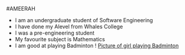 #AMEERAH
- I am an undergraduate student of Software Engineering
- I have done my Alevel from Whales College
- I was a pre-engineering student
- My favourite subject is Mathematics
- I am good at playing Badminton
! [Picture of girl playing Badminton](https://www.google.com/url?sa=i&url=https%3A%2F%2Fpngtree.com%2Ffree-png-vectors%2Fplaying-badminton-girl&psig=AOvVaw2OfXLF9uMRo7-qolKfAJay&ust=1724942421585000&source=images&cd=vfe&opi=89978449&ved=0CBQQjRxqFwoTCKi1_rb1l4gDFQAAAAAdAAAAABAE)
